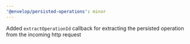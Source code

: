 ```yaml
---
'@envelop/persisted-operations': minor
---
```


Added `extractOperationId` callback for extracting the persisted operation from the incoming http request
